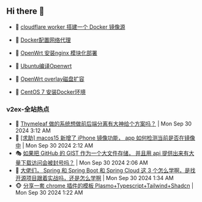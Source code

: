 ## Hi there 👋

<!--
**dkyg666/dkyg666** is a ✨ _special_ ✨ repository because its `README.md` (this file) appears on your GitHub profile.

Here are some ideas to get you started:

- 🔭 I’m currently working on ...
- 🌱 I’m currently learning ...
- 👯 I’m looking to collaborate on ...
- 🤔 I’m looking for help with ...
- 💬 Ask me about ...
- 📫 How to reach me: ...
- 😄 Pronouns: ...
- ⚡ Fun fact: ...
-->

<!-- BLOG-POST-LIST:START -->
- 🦩 [cloudflare worker 搭建一个 Docker 镜像源](http://blog.1996099.xyz/archives/cloudflare-worker-da-jian-yi-ge-docker-jing-xiang-zhan) 

- 🚦 [Docker配置网络代理](http://blog.1996099.xyz/archives/dockerpei-zhi-wang-luo-dai-li) 

- 🫶 [OpenWrt 安装nginx 模块化部署](http://blog.1996099.xyz/archives/openwrt-an-zhuang-nginx-mo-kuai-hua-bu-shu) 

- 🦄 [Ubuntu编译Openwrt](http://blog.1996099.xyz/archives/ubuntuzi-bian-yi-openwrt) 

- 🐻 [OpenWrt overlay磁盘扩容](http://blog.1996099.xyz/archives/openwrt-overlay) 

- 🤖 [CentOS 7 安装Docker环境](http://blog.1996099.xyz/archives/centos-docker) 
<!-- BLOG-POST-LIST:END -->

### v2ex-全站热点
<!-- v2ex:START -->
- 🥸 [Thymeleaf 做的系统想做前后端分离有大神给个方案吗？](https://www.v2ex.com/t/1077045#reply1) | Mon Sep 30 2024 3:12 AM
- 🤗 [[求助] macos15 新增了 iPhone 镜像功能， app 如何检测当前是否在镜像中](https://www.v2ex.com/t/1077016#reply4) | Mon Sep 30 2024 2:12 AM
- 🎭 [如果把 GitHub 的 GIST 作为一个大文件存储， 并且用 api 提供出来有大量下载访问会被封号吗？](https://www.v2ex.com/t/1077012#reply10) | Mon Sep 30 2024 2:06 AM
- 🥷 [大佬们， Spring 和 Spring Boot 和 Spring Cloud 这 3 个怎么学啊，是找开源项目跟着实战吗，还是怎么学啊](https://www.v2ex.com/t/1076993#reply32) | Mon Sep 30 2024 1:34 AM
- 🐵 [分享一套 chrome 插件的模板 Plasmo+Typescript+Tailwind+Shadcn](https://www.v2ex.com/t/1076989#reply4) | Mon Sep 30 2024 1:22 AM<!-- v2ex:END -->

